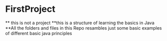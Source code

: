 # FirstProject
** this is not a project
**this is a structure of learning the basics in Java
**All the folders and files in this Repo resambles just some basic examples of different basic java principles 
